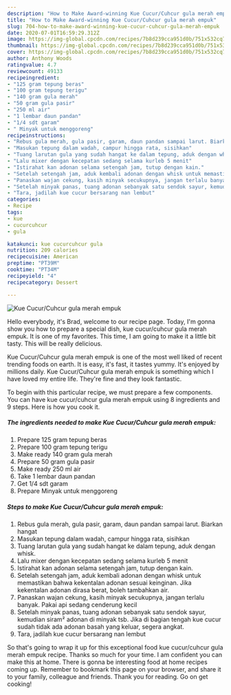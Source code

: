 ```yaml
---
description: "How to Make Award-winning Kue Cucur/Cuhcur gula merah empuk"
title: "How to Make Award-winning Kue Cucur/Cuhcur gula merah empuk"
slug: 704-how-to-make-award-winning-kue-cucur-cuhcur-gula-merah-empuk
date: 2020-07-01T16:59:29.312Z
image: https://img-global.cpcdn.com/recipes/7b8d239cca951d0b/751x532cq70/kue-cucurcuhcur-gula-merah-empuk-foto-resep-utama.jpg
thumbnail: https://img-global.cpcdn.com/recipes/7b8d239cca951d0b/751x532cq70/kue-cucurcuhcur-gula-merah-empuk-foto-resep-utama.jpg
cover: https://img-global.cpcdn.com/recipes/7b8d239cca951d0b/751x532cq70/kue-cucurcuhcur-gula-merah-empuk-foto-resep-utama.jpg
author: Anthony Woods
ratingvalue: 4.7
reviewcount: 49133
recipeingredient:
- "125 gram tepung beras"
- "100 gram tepung terigu"
- "140 gram gula merah"
- "50 gram gula pasir"
- "250 ml air"
- "1 lembar daun pandan"
- "1/4 sdt garam"
- " Minyak untuk menggoreng"
recipeinstructions:
- "Rebus gula merah, gula pasir, garam, daun pandan sampai larut. Biarkan hangat"
- "Masukan tepung dalam wadah, campur hingga rata, sisihkan"
- "Tuang larutan gula yang sudah hangat ke dalam tepung, aduk dengan whisk."
- "Lalu mixer dengan kecepatan sedang selama kurleb 5 menit"
- "Istirahat kan adonan selama setengah jam, tutup dengan kain."
- "Setelah setengah jam, aduk kembali adonan dengan whisk untuk memastikan bahwa kekentalan adonan sesuai keinginan. Jika kekentalan adonan dirasa berat, boleh tambahkan air."
- "Panaskan wajan cekung, kasih minyak secukupnya, jangan terlalu banyak. Pakai api sedang cenderung kecil"
- "Setelah minyak panas, tuang adonan sebanyak satu sendok sayur, kemudian siram² adonan di minyak tsb. Jika di bagian tengah kue cucur sudah tidak ada adonan basah yang keluar, segera angkat."
- "Tara, jadilah kue cucur bersarang nan lembut"
categories:
- Recipe
tags:
- kue
- cucurcuhcur
- gula

katakunci: kue cucurcuhcur gula 
nutrition: 209 calories
recipecuisine: American
preptime: "PT39M"
cooktime: "PT34M"
recipeyield: "4"
recipecategory: Dessert

---
```



![Kue Cucur/Cuhcur gula merah empuk](https://img-global.cpcdn.com/recipes/7b8d239cca951d0b/751x532cq70/kue-cucurcuhcur-gula-merah-empuk-foto-resep-utama.jpg)

Hello everybody, it's Brad, welcome to our recipe page. Today, I'm gonna show you how to prepare a special dish, kue cucur/cuhcur gula merah empuk. It is one of my favorites. This time, I am going to make it a little bit tasty. This will be really delicious.

Kue Cucur/Cuhcur gula merah empuk is one of the most well liked of recent trending foods on earth. It is easy, it's fast, it tastes yummy. It's enjoyed by millions daily. Kue Cucur/Cuhcur gula merah empuk is something which I have loved my entire life. They're fine and they look fantastic.




To begin with this particular recipe, we must prepare a few components. You can have kue cucur/cuhcur gula merah empuk using 8 ingredients and 9 steps. Here is how you cook it.

<!--inarticleads1-->

##### The ingredients needed to make Kue Cucur/Cuhcur gula merah empuk:

1. Prepare 125 gram tepung beras
1. Prepare 100 gram tepung terigu
1. Make ready 140 gram gula merah
1. Prepare 50 gram gula pasir
1. Make ready 250 ml air
1. Take 1 lembar daun pandan
1. Get 1/4 sdt garam
1. Prepare  Minyak untuk menggoreng




<!--inarticleads2-->

##### Steps to make Kue Cucur/Cuhcur gula merah empuk:

1. Rebus gula merah, gula pasir, garam, daun pandan sampai larut. Biarkan hangat
1. Masukan tepung dalam wadah, campur hingga rata, sisihkan
1. Tuang larutan gula yang sudah hangat ke dalam tepung, aduk dengan whisk.
1. Lalu mixer dengan kecepatan sedang selama kurleb 5 menit
1. Istirahat kan adonan selama setengah jam, tutup dengan kain.
1. Setelah setengah jam, aduk kembali adonan dengan whisk untuk memastikan bahwa kekentalan adonan sesuai keinginan. Jika kekentalan adonan dirasa berat, boleh tambahkan air.
1. Panaskan wajan cekung, kasih minyak secukupnya, jangan terlalu banyak. Pakai api sedang cenderung kecil
1. Setelah minyak panas, tuang adonan sebanyak satu sendok sayur, kemudian siram² adonan di minyak tsb. Jika di bagian tengah kue cucur sudah tidak ada adonan basah yang keluar, segera angkat.
1. Tara, jadilah kue cucur bersarang nan lembut




So that's going to wrap it up for this exceptional food kue cucur/cuhcur gula merah empuk recipe. Thanks so much for your time. I am confident you can make this at home. There is gonna be interesting food at home recipes coming up. Remember to bookmark this page on your browser, and share it to your family, colleague and friends. Thank you for reading. Go on get cooking!
